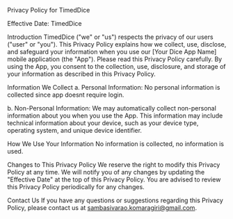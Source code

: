 Privacy Policy for TimedDice

Effective Date: TimedDice

Introduction
TimedDice ("we" or "us") respects the privacy of our users ("user" or "you"). This Privacy Policy explains how we collect, use, disclose, and safeguard your information when you use our [Your Dice App Name] mobile application (the "App"). Please read this Privacy Policy carefully. By using the App, you consent to the collection, use, disclosure, and storage of your information as described in this Privacy Policy.

Information We Collect
a. Personal Information: No personal information is collected since app doesnt require login. 

b. Non-Personal Information: We may automatically collect non-personal information about you when you use the App. This information may include technical information about your device, such as your device type, operating system, and unique device identifier.

How We Use Your Information
No information is collected, no information is used. 

Changes to This Privacy Policy
We reserve the right to modify this Privacy Policy at any time. We will notify you of any changes by updating the "Effective Date" at the top of this Privacy Policy. You are advised to review this Privacy Policy periodically for any changes.

Contact Us
If you have any questions or suggestions regarding this Privacy Policy, please contact us at sambasivarao.komaragiri@gmail.com.




